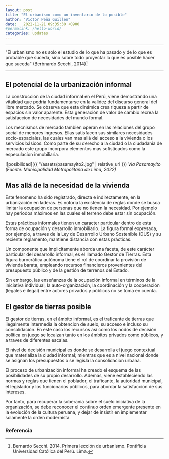```yaml
---
layout: post
title: "El urbanismo como un inventario de lo posible"
author: "Victor Peña Guillen"
date:   2022-11-21 09:35:30 +0900
#permalink: /hello-world/
categories: updates
---
```


---

"El urbanismo no es solo el estudio de lo que ha pasado y de lo que es probable que suceda, sino sobre todo proyectar lo que es posible hacer que suceda" (Berbnardo Secchi, 2014)[^1]

---

## El potencial de la urbanización informal

La construcción de la ciudad informal en el Perú, viene demostrando una vitalidad que podrìa fundamentarse en la validez del discurso general del libre mercado. Se observa que esta dinámica crea riqueza a partir de espacios sin valor aparente. Esta generación de valor de cambio recrea la satisfaccion de necesidades del mundo formal.

Los mecnismos de mercado tambien operan en las relaciones del grupo social de menores ingresos. Ellas satisfacen sus similares necesidades socio-espaciales, las cuales van mas allá del acceso a la vivienda o los servicios básicos. Como parte de su derecho a la ciudad o la ciudadania de mercado este grupo incorpora elementos mas sofisticados como la especulacion inmobiliaria.

![posibilidad]({{ "/assets/pasamayito2.jpg" | relative_url }})
*Via Pasamayito (Fuente: Municipalidad Metropolitana de Lima, 2022)*

## Mas allá de la necesidad de la vivienda

Este fenomeno ha sido registrado, directa e indirectamente, en la urbanización en laderas. Es notoria la existencia de reglas donde se busca limitar la ocupación de personas que no tienen la necesidad. Por ejemplo hay periodos máximos en las cuales el terreno debe estar sin ocupación.

Estas prácticas informales tienen un caracter particular dentro de esta forma de ocupación y desarrollo inmobiliario.
La figura formal expresada, por ejemplo, a traves de la Ley de Desarrollo Urbano Sostenible (DUS) y su reciente reglamento, mantiene distancia con estas prácticas.

Un componente que implicitamente aborda una faceta, de este carácter particular del desarrollo informal, es el llamado Gestor de Tierras. Esta figura burocrática autónoma tiene el rol de coordinar la provisión de vivienda barata, empleando recursos financieros provenientes del presupuesto público y de la gestión de terrenos del Estado.

Sin embargo, las enseñanzas de la ocupación informal en términos de la iniciativa individual, la auto-organización, la coordinación y la cooperación (legales e ilegal) entre actores privados y públicos no se toma en cuenta.

## El gestor de tierras posible

El gestor de tierras, en el ámbito informal, es el traficante de tierras que ilegalmente intermedia la obtencion de suelo, su acceso e incluso su consolidación.
En este caso los recursos así como los nodos de decisión política en juego se locaizan tanto en los ámbitos privados como públicos, y a traves de diferentes escalas.

El nivel de decisión municipal es donde se desarrolla el juego contextual que materializa la ciudad informal; mientras que es a nivel nacional donde se asignan los presupuestos o se legisla la consolidacion urbana.

El proceso de urbanización informal ha creado el esquema de las posibilidades de su propio desarrollo. Además, viene estableciendo las normas y reglas que tienen el poblador, el traficante, la autoridad municipal, el legislador y los funcionarios públicos, para abordar la satisfaccion de sus intereses.

Por tanto, para recuperar la soberania sobre el suelo iniciativa de la organización, se debe reconocer el continuo orden emergente presente en la evolución de la cultura peruana, y dejar de insistir en implementar solamente la orden modernista.

### Referencia

[^1]: Bernardo Secchi. 2014. Primera lección de urbanismo. Pontificia Universidad Católica del Perú. Lima.
